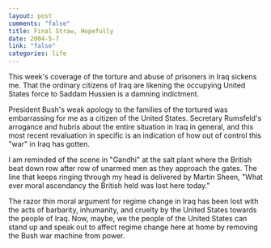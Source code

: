 ```yaml
--- 
layout: post
comments: "false"
title: Final Straw, Hopefully
date: 2004-5-7
link: "false"
categories: life
---
```

This week's coverage of the torture and abuse of prisoners in Iraq sickens me. That the ordinary citizens of Iraq are likening the occupying United States force to Saddam Hussien is a damning indictment.

President Bush's weak apology to the families of the tortured was embarrassing for me as a citizen of the United States. Secretary Rumsfeld's arrogance and hubris about the entire situation in Iraq in general, and this most recent revaluation in specific is an indication of how out of control this "war" in Iraq has gotten.

I am reminded of the scene in "Gandhi" at the salt plant where the British beat down row after row of unarmed men as they approach the gates. The line that keeps ringing through my head is delivered by Martin Sheen, "What ever moral ascendancy the British held was lost here today."

The razor thin moral argument for regime change in Iraq has been lost with the acts of barbarity, inhumanity, and cruelty by the United States towards the people of Iraq. Now, maybe, we the people of the United States can stand up and speak out to affect regime change here at home by removing the Bush war machine from power.
